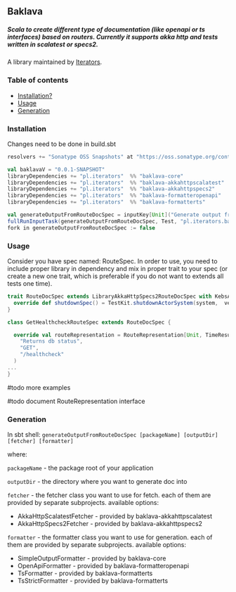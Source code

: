 ## Baklava
##### Scala to create different type of documentation (like openapi or ts interfaces) based on routers. Currently it supports akka http and tests written in scalatest or specs2.

A library maintained by [Iterators](https://www.iteratorshq.com).


### Table of contents
* [Installation?](#installation)
* [Usage](#usage)
* [Generation](#generation)

### Installation

Changes need to be done in build.sbt

```scala
resolvers += "Sonatype OSS Snapshots" at "https://oss.sonatype.org/content/repositories/snapshots"

val baklavaV = "0.0.1-SNAPSHOT"
libraryDependencies += "pl.iterators"  %% "baklava-core"               % baklavaV  % "test"
libraryDependencies += "pl.iterators"  %% "baklava-akkahttpscalatest"  % baklavaV  % "test" # [optional - if you use scalatest]
libraryDependencies += "pl.iterators"  %% "baklava-akkahttpspecs2"     % baklavaV  % "test" # [optional - if you use specs2]
libraryDependencies += "pl.iterators"  %% "baklava-formatteropenapi"   % baklavaV  % "test" # [optional - if you want to generate openapi]
libraryDependencies += "pl.iterators"  %% "baklava-formatterts"        % baklavaV  % "test" # [optional - if you want to generate ts interfaces]

val generateOutputFromRouteDocSpec = inputKey[Unit]("Generate output from route spec")
fullRunInputTask(generateOutputFromRouteDocSpec, Test, "pl.iterators.baklava.core.GenerateOutputFromRouteDocSpec")
fork in generateOutputFromRouteDocSpec := false

```


### Usage

Consider you have spec named: RouteSpec. In order to use, you need to include proper library in dependency and mix in proper trait to your spec (or create a new one trait, which is preferable if you do not want to extends all tests one time).

```scala
trait RouteDocSpec extends LibraryAkkaHttpSpecs2RouteDocSpec with KebsArbitraryPredefs with KebsJsonSchemaPredefs with RouteSpec {
  override def shutdownSpec() = TestKit.shutdownActorSystem(system,  verifySystemShutdown = true)
}

class GetHealthcheckRouteSpec extends RouteDocSpec {

  override val routeRepresentation = RouteRepresentation[Unit, TimeResult](
    "Returns db status",
    "GET",
    "/healthcheck"
  )
...
}

```

#todo more examples

#todo document RouteRepresentation interface


### Generation

In sbt shell:
`generateOutputFromRouteDocSpec [packageName] [outputDir] [fetcher] [formatter]`

where:

`packageName` - the package root of your application

`outputDir` - the directory where you want to generate doc into

`fetcher` - the fetcher class you want to use for fetch. each of them are provided by separate subprojects.
available options:
- AkkaHttpScalatestFetcher - provided by baklava-akkahttpscalatest
- AkkaHttpSpecs2Fetcher - provided by baklava-akkahttpspecs2

`formatter` - the formatter class you want to use for generation. each of them are provided by separate subprojects.
available options:
- SimpleOutputFormatter - provided by baklava-core
- OpenApiFormatter - provided by baklava-formatteropenapi
- TsFormatter - provided by baklava-formatterts
- TsStrictFormatter - provided by baklava-formatterts
